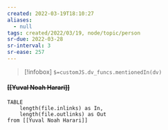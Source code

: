 ```yaml
---
created: 2022-03-19T18:10:27 
aliases:
  - null
tags: created/2022/03/19, node/topic/person
sr-due: 2022-03-28
sr-interval: 3
sr-ease: 257
---
```

> [!infobox]
`$=customJS.dv_funcs.mentionedIn(dv)`

#### <s class="topic-title">[[Yuval Noah Harari]]</s>

```dataview
TABLE 
	length(file.inlinks) as In, 
	length(file.outlinks) as Out
from [[Yuval Noah Harari]]
```
